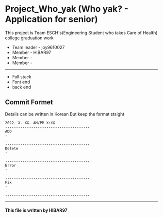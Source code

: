 # Project_Who_yak (Who yak? - Application for senior)

This project is Team ESCH's(Engineering Student who takes Care of Health) college graduation work

+ Team leader - joy9610027
+ Member - HIBAR97
+ Member - 
+ Member -
----------
+ Full stack
+ Font end
+ back end
## Commit Formet 
Details can be written in Korean But keep the format staight

```
2022. X. XX. AM/PM X:XX
---------------------------------------
ADD
-
-
---------------------------------------
Delete
-
-
---------------------------------------
Error
-
-
---------------------------------------
Fix
-
-
---------------------------------------
```

-----------------

#### This file is written by HIBAR97
